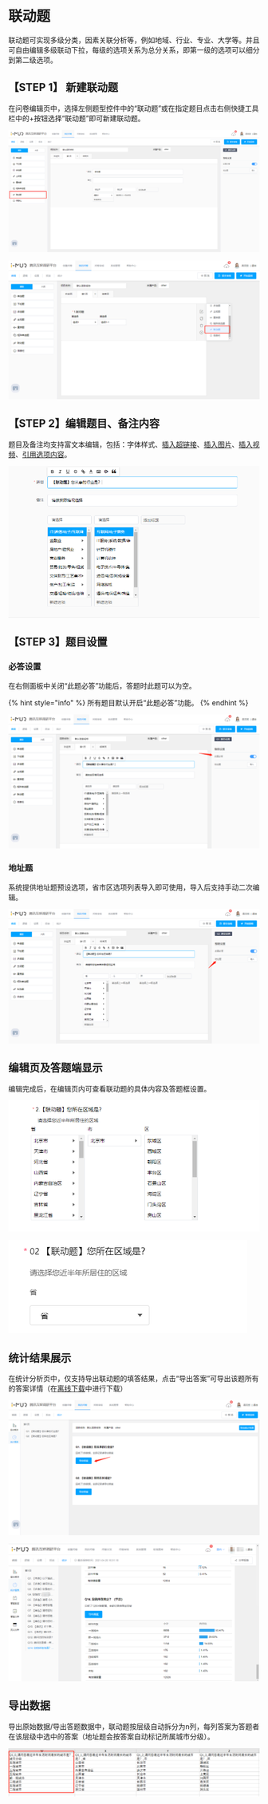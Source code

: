 # 联动题

联动题可实现多级分类，因素关联分析等，例如地域、行业、专业、大学等。并且可自由编辑多级联动下拉，每级的选项关系为总分关系，即第一级的选项可以细分到第二级选项。

## 【STEP 1】 新建联动题

在问卷编辑页中，选择左侧题型控件中的“联动题”或在指定题目点击右侧快捷工具栏中的+按钮选择“联动题”即可新建联动题。

![通过“题型”控件新建联动题](<../.gitbook/assets/image (279).png>)

![在指定题目下方新建联动题](<../.gitbook/assets/image (160).png>)

## 【STEP 2】编辑题目、备注内容

题目及备注均支持富文本编辑，包括：字体样式、[插入超链接](../cao-zuo-zhi-yin/wen-juan-bian-ji/cha-ru-chao-lian-jie.md)、[插入图片](../cao-zuo-zhi-yin/wen-juan-bian-ji/cha-ru-tu-pian.md)、[插入视频](../cao-zuo-zhi-yin/wen-juan-bian-ji/cha-ru-shi-pin.md)、[引用选项内容](../cao-zuo-zhi-yin/wen-juan-bian-ji/nei-rong-yin-yong.md)。

![联动题内容编辑](<../.gitbook/assets/image (774).png>)

## 【STEP 3】题目设置

### 必答设置

在右侧面板中关闭“此题必答”功能后，答题时此题可以为空。

{% hint style="info" %}
所有题目默认开启“此题必答”功能。
{% endhint %}

![必答设置](<../.gitbook/assets/image (495).png>)

### 地址题

系统提供地址题预设选项，省市区选项列表导入即可使用，导入后支持手动二次编辑。

![导入地址题选项](<../.gitbook/assets/image (720).png>)

## 编辑页及答题端显示

编辑完成后，在编辑页内可查看联动题的具体内容及答题框设置。

![编辑页内的联动题显示](<../.gitbook/assets/image (205).png>)

![答题端的联动题显示](<../.gitbook/assets/image (305).png>)

## 统计结果展示

在统计分析页中，仅支持导出联动题的填答结果，点击“导出答案”可导出该题所有的答案详情（在[离线下载](../cao-zuo-zhi-yin/xia-zai-shu-ju/li-xian-xia-zai.md)中进行下载）

![导出联动题的答题数据](<../.gitbook/assets/image (448).png>)

![地址题会自动按城市分级统计](<../.gitbook/assets/image (265).png>)

## 导出数据

导出原始数据/导出答题数据中，联动题按层级自动拆分为n列，每列答案为答题者在该层级中选中的答案（地址题会按答案自动标记所属城市分级）。

![地址题可自动标记所属城市分级](<../.gitbook/assets/image (649).png>)
